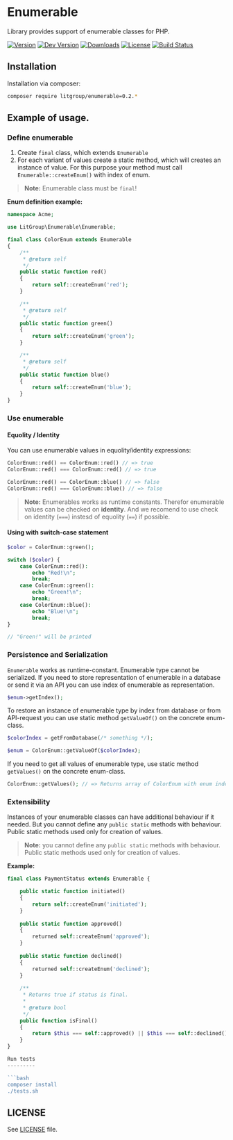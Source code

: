 Enumerable
==========

Library provides support of enumerable classes for PHP.

[![Version](https://img.shields.io/packagist/v/litgroup/enumerable.svg)](https://packagist.org/packages/litgroup/enumerable)
[![Dev Version](https://img.shields.io/packagist/vpre/litgroup/enumerable.svg)](https://packagist.org/packages/litgroup/enumerable)
[![Downloads](https://img.shields.io/packagist/dt/litgroup/enumerable.svg)](https://packagist.org/packages/litgroup/enumerable)
[![License](https://img.shields.io/badge/license-MIT-blue.svg)][license]
[![Build Status](https://travis-ci.org/LitGroup/enumerable.php.svg?branch=master)](https://travis-ci.org/LitGroup/enumerable.php)

Installation
------------

Installation via composer:

```bash
composer require litgroup/enumerable=0.2.*
```


Example of usage.
-----------------

###  Define enumerable
1. Create `final` class, which extends `Enumerable`
2. For each variant of values create a static method, which
   will creates an instance of value. For this purpose your method
   must call `Enumerable::createEnum()` with index of enum.

> **Note:** Enumerable class must be `final`!

**Enum definition example:**

```php
namespace Acme;

use LitGroup\Enumerable\Enumerable;

final class ColorEnum extends Enumerable
{
    /**
     * @return self
     */
    public static function red()
    {
        return self::createEnum('red');
    }

    /**
     * @return self
     */
    public static function green()
    {
        return self::createEnum('green');
    }

    /**
     * @return self
     */
    public static function blue()
    {
        return self::createEnum('blue');
    }
}
```

### Use enumerable
#### Equolity / Identity
You can use enumerable values in equolity/identity expressions:

```php
ColorEnum::red() == ColorEnum::red() // => true
ColorEnum::red() === ColorEnum::red() // => true

ColorEnum::red() == ColorEnum::blue() // => false
ColorEnum::red() === ColorEnum::blue() // => false
```

> **Note:** Enumerables works as runtime constants. Therefor enumerable values can be
checked on **identity**. And we recomend to use check on identity (`===`) instesd of equolity (`==`) if possible.

#### Using with switch-case statement
```php
$color = ColorEnum::green();

switch ($color) {
    case ColorEnum::red():
        echo "Red!\n";
        break;
    case ColorEnum::green():
        echo "Green!\n";
        break;
    case ColorEnum::blue():
        echo "Blue!\n";
        break;
}

// "Green!" will be printed
```

### Persistence and Serialization
`Enumerable` works as runtime-constant. Enumerable type cannot be serialized.
If you need to store representation of enumerable in a database or send
it via an API you can use index of enumerable as representation.

```php
$enum->getIndex();
```

To restore an instance of enumerable type by index from database or
from API-request you can use static method `getValueOf()` on the concrete
enum-class.

```php
$colorIndex = getFromDatabase(/* something */);

$enum = ColorEnum::getValueOf($colorIndex);
```

If you need to get all values of enumerable type, use static method
`getValues()` on the concrete enum-class.

```php
ColorEnum::getValues(); // => Returns array of ColorEnum with enum index as key
```

### Extensibility
Instances of your enumerable classes can have additional behaviour if it needed.
But you cannot define any `public static` methods with behaviour. Public static
methods used only for creation of values.

> **Note:** you cannot define any `public static` methods with behaviour.
> Public static methods used only for creation of values.

**Example:**

```php
final class PaymentStatus extends Enumerable {

    public static function initiated()
    {
        return self::createEnum('initiated');
    }
    
    public static function approved()
    {
        returned self::createEnum('approved');
    }
    
    public static function declined()
    {
        returned self::createEnum('declined');
    }
    
    /**
     * Returns true if status is final.
     *
     * @return bool
     */
    public function isFinal()
    {
        return $this === self::approved() || $this === self::declined();
    }
}

Run tests
---------

```bash
composer install
./tests.sh
```

LICENSE
-------

See [LICENSE][license] file.

[license]: https://raw.githubusercontent.com/LitGroup/enumerable.php/master/LICENSE
